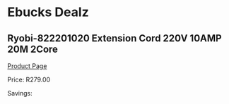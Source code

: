 
# Ebucks Dealz
## Ryobi-822201020 Extension Cord 220V 10AMP 20M 2Core
[Product Page](https://www.ebucks.com/web/shop/productSelected.do?prodId=1220452881&catId=363410833)

Price: R279.00

Savings: 


	
